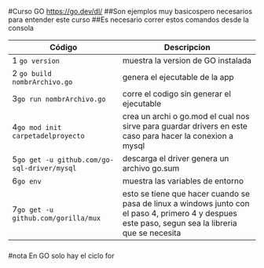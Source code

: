 #Curso GO
https://go.dev/dl/
##Son ejemplos muy basicospero necesarios para entender este curso
##Es necesario correr estos comandos desde la consola


| Código  | Descripcion |
| ------------- | ------------- |
|1 ```go version ``` | muestra la version de GO instalada |
|2 ```go build nombrArchivo.go``` | genera el ejecutable de la app |
|3```go run nombrArchivo.go ```| corre el codigo sin generar el ejecutable|
|4```go mod init carpetadelproyecto  ```| crea un archi o go.mod el cual nos sirve para guardar drivers en este caso para hacer la conexion a mysql|
|5```go get -u github.com/go-sql-driver/mysql  ```| descarga el driver genera un archivo go.sum|
|6```go env ```| muestra las variables de entorno|
|7```go get -u github.com/gorilla/mux ``` |esto se tiene que hacer cuando se pasa de linux a windows junto con el paso 4, primero 4 y despues este paso, segun sea la libreria que se necesita|
###
#nota 
En GO solo hay el ciclo for


